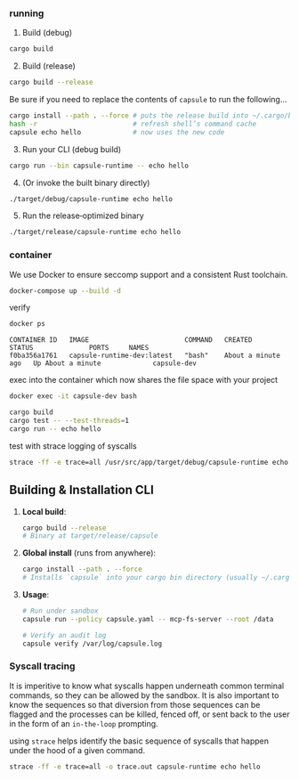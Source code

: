 ### running

1. Build (debug)

```bash
cargo build
```

2. Build (release)

```bash
cargo build --release
```

Be sure if you need to replace the contents of
`capsule` to run the following...

```bash
cargo install --path . --force # puts the release build into ~/.cargo/bin
hash -r                        # refresh shell’s command cache
capsule echo hello             # now uses the new code

```

3. Run your CLI (debug build)

```bash
cargo run --bin capsule-runtime -- echo hello
```

4. (Or invoke the built binary directly)

```bash
./target/debug/capsule-runtime echo hello
```

5. Run the release‐optimized binary

```bash
./target/release/capsule-runtime echo hello
```

### container

We use Docker to ensure seccomp support and a consistent Rust toolchain.

```bash
docker-compose up --build -d
```

verify

```bash
docker ps
```

```
CONTAINER ID   IMAGE                        COMMAND   CREATED              STATUS              PORTS     NAMES
f0ba356a1761   capsule-runtime-dev:latest   "bash"    About a minute ago   Up About a minute             capsule-dev
```

exec into the container which now shares the file space with your project

```bash
docker exec -it capsule-dev bash
```

```bash
cargo build
cargo test -- --test-threads=1
cargo run -- echo hello
```

test with strace logging of syscalls

```bash
strace -ff -e trace=all /usr/src/app/target/debug/capsule-runtime echo hello
```

## Building & Installation CLI

1. **Local build**:
   ```bash
   cargo build --release
   # Binary at target/release/capsule
   ```
2. **Global install** (runs from anywhere):
   ```bash
   cargo install --path . --force
   # Installs `capsule` into your cargo bin directory (usually ~/.cargo/bin)
   ```
3. **Usage**:

   ```bash
   # Run under sandbox
   capsule run --policy capsule.yaml -- mcp-fs-server --root /data

   # Verify an audit log
   capsule verify /var/log/capsule.log
   ```

### Syscall tracing

It is imperitive to know what syscalls happen underneath common
terminal commands, so they can be allowed by the sandbox.
It is also important to know the sequences so that diversion from those
sequences can be flagged and the processes can be killed, fenced off,
or sent back to the user in the form of an `in-the-loop` prompting.

using `strace` helps identify the basic sequence of syscalls that happen
under the hood of a given command.

```bash
strace -ff -e trace=all -o trace.out capsule-runtime echo hello
```
